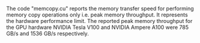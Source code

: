 

The code "memcopy.cu" reports the memory transfer speed for performing memory copy operations only i.e. peak memory throughput.  It represents the hardware performance limit. The reported peak memory throughput for the GPU hardware NVIDIA Tesla V100 and NVIDIA Ampere A100 were 785 GB/s and 1536 GB/s respectively.   
